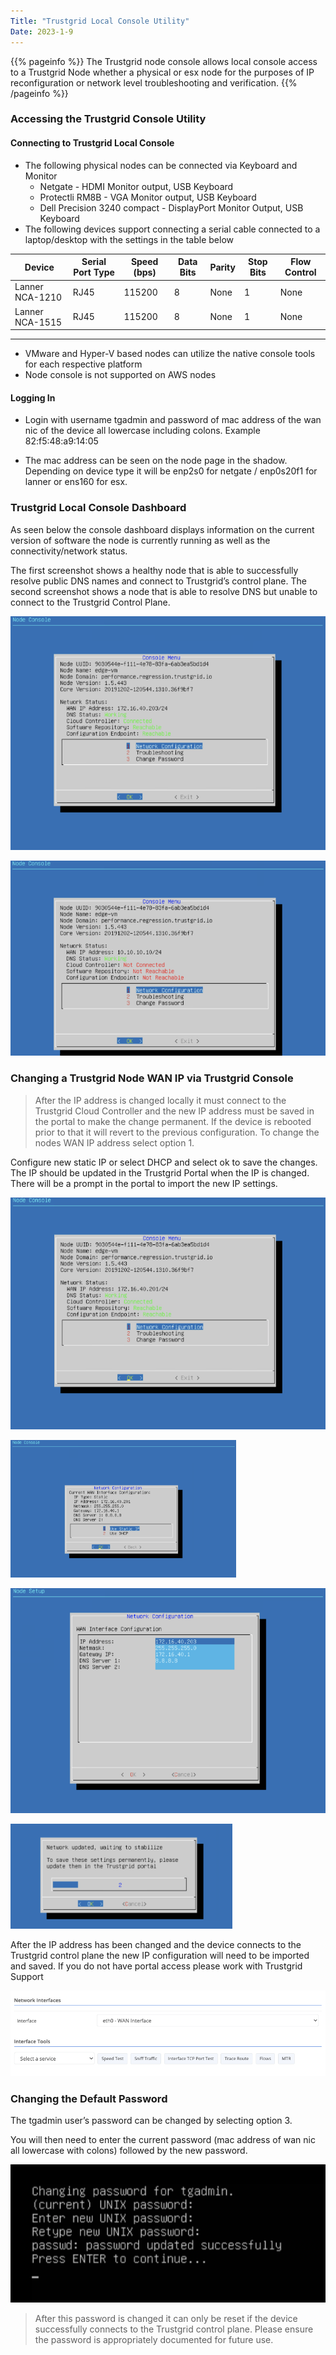 ```yaml
---
Title: "Trustgrid Local Console Utility"
Date: 2023-1-9
---
```


{{% pageinfo %}}
The Trustgrid node console allows local console access to a Trustgrid Node whether a physical or esx node for the purposes of IP reconfiguration or network level troubleshooting and verification. 
{{% /pageinfo %}}

### Accessing the Trustgrid Console Utility

#### Connecting to Trustgrid Local Console
- The following physical nodes can be connected via Keyboard and Monitor
    - Netgate - HDMI Monitor output, USB Keyboard
    - Protectli RM8B - VGA Monitor output, USB Keyboard
    - Dell Precision 3240 compact - DisplayPort Monitor Output, USB Keyboard
- The following devices support connecting  a serial cable connected to a laptop/desktop with the settings in the table below



| Device | Serial Port Type | Speed (bps) | Data Bits | Parity | Stop Bits | Flow Control |
|--------|------------------|-------------|-----------|--------|-----------|--------------|
| Lanner NCA-1210 | RJ45 | 115200 | 8 | None | 1 | None |
| Lanner NCA-1515 | RJ45 | 115200 | 8 | None | 1 | None |
---
 - VMware and Hyper-V based nodes can utilize the native console tools for each respective platform
 - Node console is not supported on AWS nodes 

#### Logging In
- Login with username tgadmin and password of mac address of the wan nic of the device all lowercase including colons. Example 82:f5:48:a9:14:05 

- The mac address can be seen on the node page in the shadow. Depending on device type it will be enp2s0 for netgate / enp0s20f1 for lanner or ens160 for esx.

### Trustgrid Local Console Dashboard
As seen below the console dashboard displays information on the current version of software the node is currently running as well as the connectivity/network status. 

The first screenshot shows a healthy node that is able to successfully resolve public DNS names and connect to Trustgrid’s control plane. The second screenshot shows a node that is able to resolve DNS but unable to connect to the Trustgrid Control Plane. 

![img](node-console-1.png)

![img](node-console-2.png)

### Changing a Trustgrid Node WAN IP via Trustgrid Console
> After the IP address is changed locally it must connect to the Trustgrid Cloud Controller and the new IP address must be saved in the portal to make the change permanent. If the device is rebooted prior to that it will revert to the previous configuration.
To change the nodes WAN IP address select option 1.

Configure new static IP or select DHCP and select ok to save the changes. The IP should be updated in the Trustgrid Portal when the IP is changed. There will be a prompt in the portal to import the new IP settings. 

![img](node-console-3.png)

![img](node-console-4.png)

![img](node-setup.png)

![img](network-update.png)

After the IP address has been changed and the device connects to the Trustgrid control plane the new IP configuration will need to be imported and saved.  If you do not have portal access please work with Trustgrid Support 

![img](configuration-network.png)

### Changing the Default Password
The tgadmin user’s password can be changed by selecting option 3.

You will then need to enter the current password (mac address of wan nic all lowercase with colons) followed by the new password. 

![img](password-thing.png)

> After this password is changed it can only be reset if the device successfully connects to the Trustgrid control plane. Please ensure the password is appropriately documented for future use.



